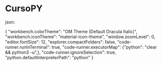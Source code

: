 # CursoPY
json:

{
    "workbench.colorTheme": "OM Theme (Default Dracula Italic)",
    "workbench.iconTheme": "material-icon-theme",
    "window.zoomLevel": 0,
    "editor.fontSize": 12,
    "explorer.compactFolders": false,
    "code-runner.runInTerminal": true,
    "code-runner.executorMap": {"python": "clear && python3 -u",},
    "code-runner.ignoreSelection": true,
    "python.defaultInterpreterPath": "python"
}
